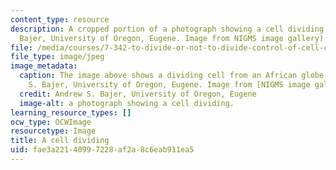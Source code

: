 ```yaml
---
content_type: resource
description: A cropped portion of a photograph showing a cell dividing. (Andrew S.
  Bajer, University of Oregon, Eugene. Image from NIGMS image gallery).
file: /media/courses/7-342-to-divide-or-not-to-divide-control-of-cell-cycle-and-growth-by-extracellular-cues-fall-2012/fae3a22140997228af2a8c6eab911ea5_7-342f12-th.jpg
file_type: image/jpeg
image_metadata:
  caption: The image above shows a dividing cell from an African globe lily (Andrew
    S. Bajer, University of Oregon, Eugene. Image from [NIGMS image gallery](http://images.nigms.nih.gov/index.cfm)).
  credit: Andrew S. Bajer, University of Oregon, Eugene
  image-alt: a photograph showing a cell dividing.
learning_resource_types: []
ocw_type: OCWImage
resourcetype: Image
title: A cell dividing
uid: fae3a221-4099-7228-af2a-8c6eab911ea5
---
```

